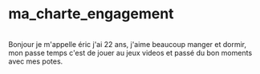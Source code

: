 # ma_charte_engagement
<br> Bonjour je m'appelle éric j'ai 22 ans, j'aime beaucoup manger et dormir, mon passe temps c'est de jouer au jeux videos et passé du bon moments avec mes potes.
<br>